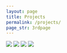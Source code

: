 ```yaml
---
layout: page
title: Projects
permalink: /projects/
page_str: 3rdpage
---
```



<a href="https://github.com/suzmas/realsimple-theme"><img class="project-img" src="http://placehold.it/250x250"></a>
<a href="https://github.com/suzmas/realsimple-theme"><img class="project-img" src="http://placehold.it/250x250"></a>
<a href="https://github.com/suzmas/realsimple-theme"><img class="project-img" src="http://placehold.it/250x250"></a>
<a href="https://github.com/suzmas/realsimple-theme"><img class="project-img" src="http://placehold.it/250x250"></a>

